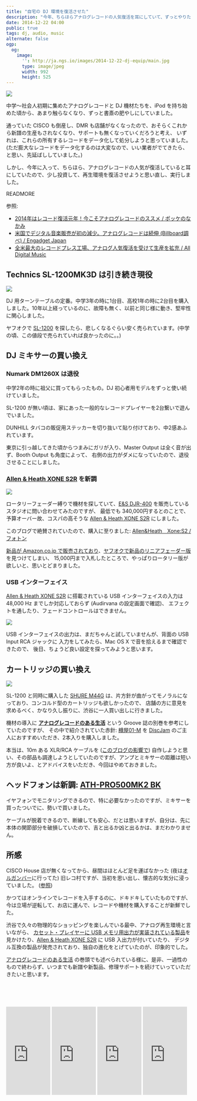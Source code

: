 ```yaml
---
title: "自宅の DJ 環境を復活させた"
description: "今年、ちらほらアナログレコードの人気復活を耳にしていて、ずっとやりたかった自宅の DJ 環境の復活をしました。"
date: 2014-12-22 04:00
public: true
tags: dj, audio, music
alternate: false
ogp:
  og:
    image:
      '': http://ja.ngs.io/images/2014-12-22-dj-equip/main.jpg
      type: image/jpeg
      width: 992
      height: 525
---
```


![](2014-12-22-dj-equip/main.jpg)

中学〜社会人初期に集めたアナログレコードと DJ 機材たちを、iPod を持ち始めた頃から、あまり触らなくなり、ずっと書斎の肥やしにしていました。

通っていた CISCO も倒産し、DMR も店舗がなくなったので、おそらくこれから新譜の生産もされなくなり、サポートも無くなっていくだろうと考え、
いずれは、これらの所有するレコードをデータ化して処分しようと思っていました。
(ただ膨大なレコードをデータ化するのは大変なので、いい業者がでてきたら、と思い、先延ばししていました。)

しかし、今年に入って、ちらほら、アナログレコードの人気が復活していると耳にしていたので、少し投資して、再生環境を復活させようと思い直し、実行しました。

READMORE

参照:

- [2014年はレコード復活元年！今こそアナログレコードのススメ / ポッケのなかみ](http://www.pocke.co.jp/blog/private/record-no-susume/)
- [米国でデジタル音楽販売が初の減少。アナログレコードは続伸 (Billboard調べ) / Engadget Japan](http://japanese.engadget.com/2014/01/04/digitalmusic/)
- [全米最大のレコードプレス工場、アナログ人気復活を受けて生産を拡充 / All Digital Music](http://jaykogami.com/2014/05/7343.html)

## Technics SL-1200MK3D は引き続き現役

![](2014-12-22-dj-equip/sl-1200.jpg)

DJ 用ターンテーブルの定番。中学3年の時に1台目、高校1年の時に2台目を購入しました。10年以上経っているのに、故障も無く、以前と同じ様に動き、堅牢性に関心しました。

ヤフオクで [SL-1200] を探したら、悲しくなるぐらい安く売られています。(中学の頃、この値段で売られていれば良かったのに。。)

## DJ ミキサーの買い換え

### Numark DM1260X は退役

中学2年の時に祖父に買ってもらったもの。DJ 初心者用モデルをずっと使い続けていました。

SL-1200 が無い頃は、家にあった一般的なレコードプレイヤーを2台繋いで遊んでいました。

DUNHILL タバコの販促用ステッカーを切り抜いて貼り付けており、中2感あふれています。

東京に引っ越してきた頃からつまみにガリが入り、Master Output は全く音が出ず、Booth Output も角度によって、
右側の出力がダメになっていたので、退役させることにしました。

### [Allen & Heath XONE S2R] を新調

![](2014-12-22-dj-equip/xone-s2.jpg)

ロータリーフェーダー縛りで機材を探していて、[E&S DJR-400] を販売しているスタジオに問い合わせてみたのですが、
最低でも 340,000円するとのことで、予算オーバー故、コスパの高そうな [Allen & Heath XONE S2R] にしました。

このブログで絶賛されていたので、購入に至りました: [Allen&Heath　Xone:S2 / フォトン](http://photonz.exblog.jp/19437769/)

[新品が Amazon.co.jp で販売されており][Allen & Heath XONE S2R]、[ヤフオクで新品のリニアフェーダー版]を見つけてしまい、
15,000円まで入札したところで、やっぱりロータリー版が欲しいと、思いとどまりました。

### USB インターフェイス

[Allen & Heath XONE S2R] に搭載されている USB インターフェイスの入力は 48,000 Hz までしか対応しておらず (Audirvana の設定画面で確認)、
エフェクトを通したり、フェードコントロールはできません。

![](2014-12-22-dj-equip/audirvana.png)

USB インターフェイスの出力は、まだちゃんと試していませんが、背面の USB Input RCA ジャックに 入力をしてみたら、Mac OS X で音を拾えるまで確認できたので、
後日、ちょうど良い設定を探ってみようと思います。

## カートリッジの買い換え

![](2014-12-22-dj-equip/m01.jpg)

SL-1200 と同時に購入した [SHURE M44G] は、片方針が曲がってモノラルになっており、コンコルド型のカートリッジも欲しかったので、
店舗の方に意見を求めるべく、かなり久し振りに、渋谷に一人買い出しに行きました。

機材の導入に **[アナログレコードのある生活]** という Groove 誌の別巻を参考にしていたのですが、
その中で紹介されていた赤針: [樽屋01-M] を [DiscJam] のご主人におすすめいただき、2本入りを購入しました。

本当は、10m ある XLR/RCA ケーブルを ([このブログの影響で](http://loveez.blog109.fc2.com/blog-entry-937.html)) 自作しようと思い、その部品も調達しようとしていたのですが、アンプとミキサーの距離は短い方が良いよ、とアドバイスをいただき、今回はやめておきました。

## ヘッドフォンは新調: [ATH-PRO500MK2 BK]

イヤフォンでモニタリングできるので、特に必要なかったのですが、ミキサーを買ったついでに、勢いで買いました。

ケーブルが脱着できるので、断線しても安心、だとは思いますが、自分は、先に本体の関節部分を破損していたので、吉と出るか凶と出るかは、まだわかりません。

## 所感

CISCO House 店が無くなってから、昼間はほとんど足を運ばなかった (夜は[オルガンバー]に行ってた) 旧レコ村ですが、当初を思い出し、懐古的な気分に浸っていました。
([参照](http://blogs.yahoo.co.jp/nextrecordsjapan/62208987.html))

かつてはオンラインでレコードを入手するのに、ドキドキしていたものですが、今は立場が逆転して、お店に運んで、レコードや機材を購入することが新鮮でした。

渋谷で久々の物理的なショッピングを楽しんでいる最中、アナログ再生環境と言いながら、
[カセット・プレイヤーに USB メモリ用出力が実装されている製品][400-MEDI007]を見かけたり、[Allen & Heath XONE S2R] に USB 入出力が付いていたり、
デジタル互換の製品が発売されており、独自の進化をとげていたのが、印象的でした。

[アナログレコードのある生活] の巻頭でも述べられている様に、是非、一過性のもので終わらず、いつまでも新譜や新製品、修理サポートを続けていっていただきたいと思います。

<br><br><br>

<iframe src="http://rcm-fe.amazon-adsystem.com/e/cm?lt1=_blank&bc1=000000&IS2=1&bg1=FFFFFF&fc1=000000&lc1=0000FF&t=atsushnagased-22&o=9&p=8&l=as4&m=amazon&f=ifr&ref=ss_til&asins=B004SGDYRS" style="width:120px;height:240px;" scrolling="no" marginwidth="0" marginheight="0" frameborder="0"></iframe>

<iframe src="http://rcm-fe.amazon-adsystem.com/e/cm?lt1=_blank&bc1=000000&IS2=1&bg1=FFFFFF&fc1=000000&lc1=0000FF&t=atsushnagased-22&o=9&p=8&l=as4&m=amazon&f=ifr&ref=ss_til&asins=B005W2EXKO" style="width:120px;height:240px;" scrolling="no" marginwidth="0" marginheight="0" frameborder="0"></iframe>

<iframe src="http://rcm-fe.amazon-adsystem.com/e/cm?lt1=_blank&bc1=000000&IS2=1&bg1=FFFFFF&fc1=000000&lc1=0000FF&t=atsushnagased-22&o=9&p=8&l=as4&m=amazon&f=ifr&ref=ss_til&asins=4845625350" style="width:120px;height:240px;" scrolling="no" marginwidth="0" marginheight="0" frameborder="0"></iframe>

<iframe src="http://rcm-fe.amazon-adsystem.com/e/cm?lt1=_blank&bc1=000000&IS2=1&bg1=FFFFFF&fc1=000000&lc1=0000FF&t=atsushnagased-22&o=9&p=8&l=as4&m=amazon&f=ifr&ref=ss_til&asins=B00008B5DZ" style="width:120px;height:240px;" scrolling="no" marginwidth="0" marginheight="0" frameborder="0"></iframe>


<img src="http://ad.jp.ap.valuecommerce.com/servlet/gifbanner?sid=2462325&pid=883185139" height="1" width="0" border="0">

[ヤフオクで新品のリニアフェーダー版]: http://page11.auctions.yahoo.co.jp/jp/auction/n138464133
[Allen & Heath XONE S2R]: http://www.amazon.co.jp/gp/product/B004SGDYRS/ref=as_li_ss_tl?ie=UTF8&camp=247&creative=7399&creativeASIN=B004SGDYRS&linkCode=as2&tag=atsushnagased-22
[SL-1200]: http://auctions.search.yahoo.co.jp/search?auccat=&p=SL-1200&tab_ex=commerce&ei=UTF-8&fr=auc_item
[E&S DJR-400]: http://www.electronique-spectacle.com/djr400.php
[アナログレコードのある生活]: http://www.amazon.co.jp/gp/product/4845625350/ref=as_li_ss_tl?ie=UTF8&camp=247&creative=7399&creativeASIN=4845625350&linkCode=as2&tag=atsushnagased-22
[SHURE M44G]: http://www.amazon.co.jp/gp/product/B0002BG13W/ref=as_li_ss_tl?ie=UTF8&camp=247&creative=7399&creativeASIN=B0002BG13W&linkCode=as2&tag=atsushnagased-22
[樽屋01-M]: http://discjam.jp/?pid=77464767
[ATH-PRO500MK2 BK]: http://www.amazon.co.jp/gp/product/B005W2EXKO/ref=as_li_ss_tl?ie=UTF8&camp=247&creative=7399&creativeASIN=B005W2EXKO&linkCode=as2&tag=atsushnagased-22
[400-MEDI007]: http://www.amazon.co.jp/gp/product/B00GXXHGE6/ref=as_li_ss_tl?ie=UTF8&camp=247&creative=7399&creativeASIN=B00GXXHGE6&linkCode=as2&tag=atsushnagased-22
[オルガンバー]: http://www.organ-b.net/
[DiscJam]: http://discjam.jp/
